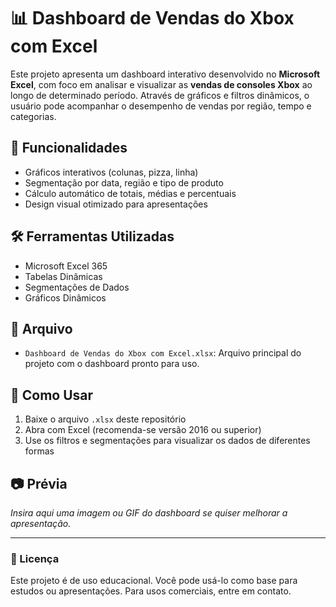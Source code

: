 # 📊 Dashboard de Vendas do Xbox com Excel

Este projeto apresenta um dashboard interativo desenvolvido no **Microsoft Excel**, com foco em analisar e visualizar as **vendas de consoles Xbox** ao longo de determinado período. Através de gráficos e filtros dinâmicos, o usuário pode acompanhar o desempenho de vendas por região, tempo e categorias.

## 🧩 Funcionalidades

- Gráficos interativos (colunas, pizza, linha)
- Segmentação por data, região e tipo de produto
- Cálculo automático de totais, médias e percentuais
- Design visual otimizado para apresentações

## 🛠️ Ferramentas Utilizadas

- Microsoft Excel 365
- Tabelas Dinâmicas
- Segmentações de Dados
- Gráficos Dinâmicos

## 📁 Arquivo

- `Dashboard de Vendas do Xbox com Excel.xlsx`: Arquivo principal do projeto com o dashboard pronto para uso.

## 📌 Como Usar

1. Baixe o arquivo `.xlsx` deste repositório
2. Abra com Excel (recomenda-se versão 2016 ou superior)
3. Use os filtros e segmentações para visualizar os dados de diferentes formas

## 📷 Prévia

*Insira aqui uma imagem ou GIF do dashboard se quiser melhorar a apresentação.*

---

### 📄 Licença

Este projeto é de uso educacional. Você pode usá-lo como base para estudos ou apresentações. Para usos comerciais, entre em contato.


